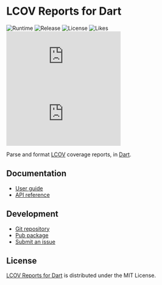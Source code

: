 # LCOV Reports for Dart
![Runtime](https://badgen.net/pub/sdk-version/lcov) ![Release](https://badgen.net/pub/v/lcov) ![License](https://badgen.net/pub/license/lcov) ![Likes](https://badgen.net/pub/likes/lcov) ![Coverage](https://badgen.net/coveralls/c/github/cedx/lcov.dart) ![Build](https://badgen.net/github/checks/cedx/lcov.dart)

Parse and format [LCOV](http://ltp.sourceforge.net/coverage/lcov.php) coverage reports, in [Dart](https://dart.dev).

## Documentation
- [User guide](https://docs.belin.io/lcov.dart)
- [API reference](https://api.belin.io/lcov.dart)

## Development
- [Git repository](https://git.belin.io/cedx/lcov.dart)
- [Pub package](https://pub.dev/packages/lcov)
- [Submit an issue](https://git.belin.io/cedx/lcov.dart/issues)

## License
[LCOV Reports for Dart](https://docs.belin.io/lcov.dart) is distributed under the MIT License.
